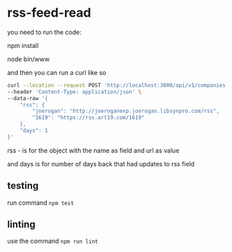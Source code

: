 # rss-feed-read
you need to run the code:

npm install 

node bin/www


and then you can run a curl like so

```bash
curl --location --request POST 'http://localhost:3000/api/v1/companies' \
--header 'Content-Type: application/json' \
--data-raw '{
    "rss": {
        "joerogan": "http://joeroganexp.joerogan.libsynpro.com/rss",
        "1619": "https://rss.art19.com/1619"
    },
    "days": 1
}'

```

rss - is for the object with the name as field and url as value

and days is for number of days back that had updates to rss field

## testing
run command `npm test`

## linting
use the command `npm run lint`

